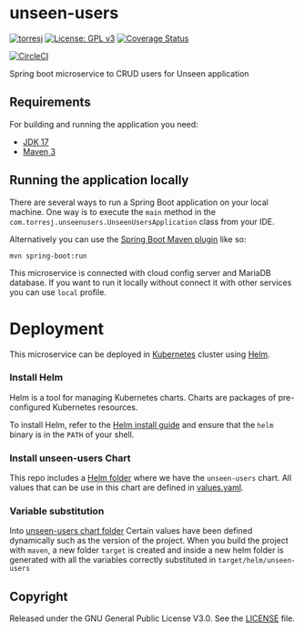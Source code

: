 # unseen-users

[![torresj](https://circleci.com/gh/torresj/unseen-users.svg?style=shield)](https://app.circleci.com/pipelines/github/torresj/unseen-users)
[![License: GPL v3](https://img.shields.io/badge/License-GPLv3-blue.svg)](https://www.gnu.org/licenses/gpl-3.0)
[![Coverage Status](https://coveralls.io/repos/github/torresj/unseen-users/badge.svg?branch=main&kill_cache=1)](https://coveralls.io/github/torresj/unseen-users?branch=main)

[![CircleCI](https://dl.circleci.com/insights-snapshot/gh/torresj/unseen-users/main/build_and_deploy/badge.svg?window=30d)](https://app.circleci.com/insights/github/torresj/unseen-users/workflows/build_and_deploy/overview?branch=main&reporting-window=last-30-days&insights-snapshot=true)

Spring boot microservice to CRUD users for Unseen application

## Requirements

For building and running the application you need:

- [JDK 17](https://www.oracle.com/java/technologies/downloads/#java17)
- [Maven 3](https://maven.apache.org)

## Running the application locally

There are several ways to run a Spring Boot application on your local machine. One way is to execute the `main` method
in the `com.torresj.unseenusers.UnseenUsersApplication` class from your IDE.

Alternatively you can use
the [Spring Boot Maven plugin](https://docs.spring.io/spring-boot/docs/current/reference/html/build-tool-plugins-maven-plugin.html)
like so:

```shell
mvn spring-boot:run
```

This microservice is connected with cloud config server and MariaDB database. If you want to run it locally without
connect it with other services you can use `local` profile.

# Deployment

This microservice can be deployed in [Kubernetes](https://kubernetes.io/) cluster using [Helm](https://helm.sh/).

### Install Helm

Helm is a tool for managing Kubernetes charts. Charts are packages of pre-configured Kubernetes resources.

To install Helm, refer to the [Helm install guide](https://github.com/helm/helm#install) and ensure that the `helm`
binary is in the `PATH` of your shell.

### Install unseen-users Chart

This repo includes a [Helm folder](https://github.com/torresj/unseen-users/tree/main/src/main/helm) where we have
the `unseen-users` chart. All values that can be use in this chart are defined
in [values.yaml](https://github.com/torresj/unseen-users/blob/main/src/main/helm/unseen-users/values.yaml).

### Variable substitution

Into [unseen-users chart folder](https://github.com/torresj/unseen-users/tree/main/src/main/helm/unseen-auth) Certain
values have been defined dynamically such as the version of the project. When you build the project with `maven`, a new
folder `target` is created and inside a new helm folder is generated with all the variables correctly substituted
in `target/helm/unseen-users`

## Copyright

Released under the GNU General Public License V3.0. See
the [LICENSE](https://github.com/torresj/unseen-auth/blob/main/LICENSE) file.
